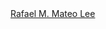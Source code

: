 <script type="text/javascript" src="https://platform.linkedin.com/badges/js/profile.js" async defer></script>

<div class="LI-profile-badge"  data-version="v1" data-size="medium" data-locale="en_US" data-type="horizontal" data-theme="dark" data-vanity="rafael-m-mateo-lee-6731841a4"><a class="LI-simple-link" href='https://www.linkedin.com/in/rafael-m-mateo-lee-6731841a4?trk=profile-badge'>Rafael M. Mateo Lee</a></div>
